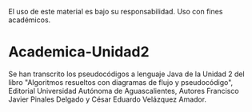 El uso de este material es bajo su responsabilidad. Uso con fines académicos.
# Academica-Unidad2
Se han transcrito los pseudocódigos a lenguaje Java de la Unidad 2 del libro "Algoritmos resueltos con diagramas de flujo y pseudocódigo", Editorial Universidad Autónoma de Aguascalientes, Autores Francisco Javier Pinales Delgado y César Eduardo Velázquez Amador.
